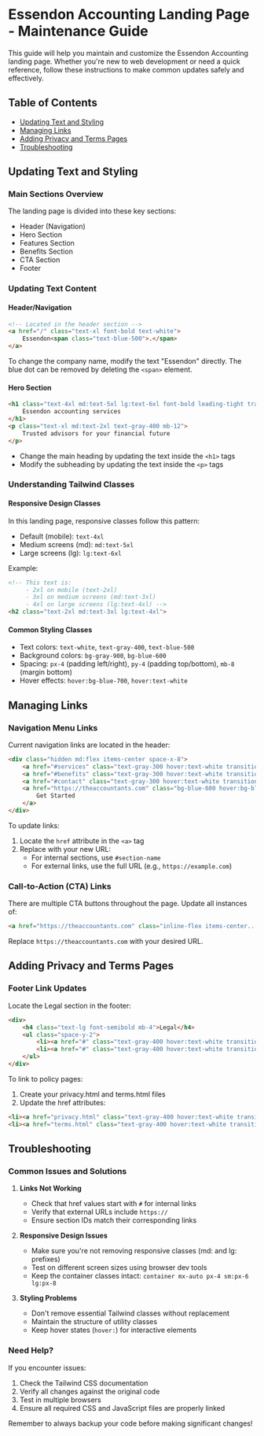 # Essendon Accounting Landing Page - Maintenance Guide

This guide will help you maintain and customize the Essendon Accounting landing page. Whether you're new to web development or need a quick reference, follow these instructions to make common updates safely and effectively.

## Table of Contents
- [Updating Text and Styling](#updating-text-and-styling)
- [Managing Links](#managing-links)
- [Adding Privacy and Terms Pages](#adding-privacy-and-terms-pages)
- [Troubleshooting](#troubleshooting)

## Updating Text and Styling

### Main Sections Overview
The landing page is divided into these key sections:
- Header (Navigation)
- Hero Section
- Features Section
- Benefits Section
- CTA Section
- Footer

### Updating Text Content

#### Header/Navigation
```html
<!-- Located in the header section -->
<a href="/" class="text-xl font-bold text-white">
    Essendon<span class="text-blue-500">.</span>
</a>
```
To change the company name, modify the text "Essendon" directly. The blue dot can be removed by deleting the `<span>` element.

#### Hero Section
```html
<h1 class="text-4xl md:text-5xl lg:text-6xl font-bold leading-tight tracking-tight mb-8">
    Essendon accounting services
</h1>
<p class="text-xl md:text-2xl text-gray-400 mb-12">
    Trusted advisors for your financial future
</p>
```
- Change the main heading by updating the text inside the `<h1>` tags
- Modify the subheading by updating the text inside the `<p>` tags

### Understanding Tailwind Classes

#### Responsive Design Classes
In this landing page, responsive classes follow this pattern:
- Default (mobile): `text-4xl`
- Medium screens (md): `md:text-5xl`
- Large screens (lg): `lg:text-6xl`

Example:
```html
<!-- This text is:
     - 2xl on mobile (text-2xl)
     - 3xl on medium screens (md:text-3xl)
     - 4xl on large screens (lg:text-4xl) -->
<h2 class="text-2xl md:text-3xl lg:text-4xl">
```

#### Common Styling Classes
- Text colors: `text-white`, `text-gray-400`, `text-blue-500`
- Background colors: `bg-gray-900`, `bg-blue-600`
- Spacing: `px-4` (padding left/right), `py-4` (padding top/bottom), `mb-8` (margin bottom)
- Hover effects: `hover:bg-blue-700`, `hover:text-white`

## Managing Links

### Navigation Menu Links
Current navigation links are located in the header:
```html
<div class="hidden md:flex items-center space-x-8">
    <a href="#services" class="text-gray-300 hover:text-white transition-colors duration-300">Services</a>
    <a href="#benefits" class="text-gray-300 hover:text-white transition-colors duration-300">Benefits</a>
    <a href="#contact" class="text-gray-300 hover:text-white transition-colors duration-300">Contact</a>
    <a href="https://theaccountants.com" class="bg-blue-600 hover:bg-blue-700 text-white px-6 py-2 rounded-full">
        Get Started
    </a>
</div>
```

To update links:
1. Locate the `href` attribute in the `<a>` tag
2. Replace with your new URL:
   - For internal sections, use `#section-name`
   - For external links, use the full URL (e.g., `https://example.com`)

### Call-to-Action (CTA) Links
There are multiple CTA buttons throughout the page. Update all instances of:
```html
<a href="https://theaccountants.com" class="inline-flex items-center...">
```
Replace `https://theaccountants.com` with your desired URL.

## Adding Privacy and Terms Pages

### Footer Link Updates
Locate the Legal section in the footer:
```html
<div>
    <h4 class="text-lg font-semibold mb-4">Legal</h4>
    <ul class="space-y-2">
        <li><a href="#" class="text-gray-400 hover:text-white transition-colors duration-300">Privacy Policy</a></li>
        <li><a href="#" class="text-gray-400 hover:text-white transition-colors duration-300">Terms of Service</a></li>
    </ul>
</div>
```

To link to policy pages:
1. Create your privacy.html and terms.html files
2. Update the href attributes:
```html
<li><a href="privacy.html" class="text-gray-400 hover:text-white transition-colors duration-300">Privacy Policy</a></li>
<li><a href="terms.html" class="text-gray-400 hover:text-white transition-colors duration-300">Terms of Service</a></li>
```

## Troubleshooting

### Common Issues and Solutions

1. **Links Not Working**
   - Check that href values start with `#` for internal links
   - Verify that external URLs include `https://`
   - Ensure section IDs match their corresponding links

2. **Responsive Design Issues**
   - Make sure you're not removing responsive classes (md: and lg: prefixes)
   - Test on different screen sizes using browser dev tools
   - Keep the container classes intact: `container mx-auto px-4 sm:px-6 lg:px-8`

3. **Styling Problems**
   - Don't remove essential Tailwind classes without replacement
   - Maintain the structure of utility classes
   - Keep hover states (`hover:`) for interactive elements

### Need Help?
If you encounter issues:
1. Check the Tailwind CSS documentation
2. Verify all changes against the original code
3. Test in multiple browsers
4. Ensure all required CSS and JavaScript files are properly linked

Remember to always backup your code before making significant changes!